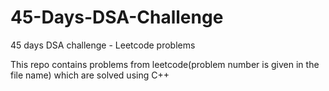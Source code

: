 # 45-Days-DSA-Challenge
45 days DSA challenge - Leetcode problems

This repo contains problems from leetcode(problem number is given in the file name) which are solved using C++
